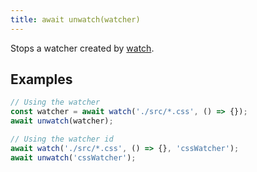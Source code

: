 ```yaml
---
title: await unwatch(watcher)
---
```


Stops a watcher created by [watch](/watch/).


## Examples

```js
// Using the watcher
const watcher = await watch('./src/*.css', () => {});
await unwatch(watcher);

// Using the watcher id
await watch('./src/*.css', () => {}, 'cssWatcher');
await unwatch('cssWatcher');
```
